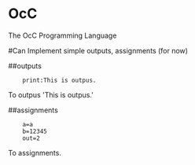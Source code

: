 # OcC
The OcC Programming Language

#Can
Implement simple outputs, assignments (for now)

##outputs
```
    print:This is outpus.
```
To outpus 'This is outpus.'

##assignments
```
    a=a
    b=12345
    out=2
```
To assignments.
